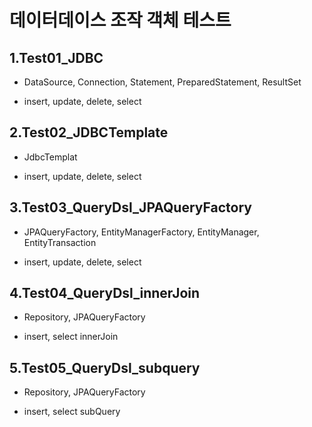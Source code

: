 # 데이터데이스 조작 객체 테스트

## 1.Test01_JDBC

- DataSource, Connection, Statement, PreparedStatement, ResultSet

- insert, update, delete, select

## 2.Test02_JDBCTemplate

- JdbcTemplat

- insert, update, delete, select

## 3.Test03_QueryDsl_JPAQueryFactory

- JPAQueryFactory, EntityManagerFactory, EntityManager, EntityTransaction

- insert, update, delete, select


## 4.Test04_QueryDsl_innerJoin

- Repository, JPAQueryFactory

- insert, select innerJoin

## 5.Test05_QueryDsl_subquery

- Repository, JPAQueryFactory

- insert, select subQuery
